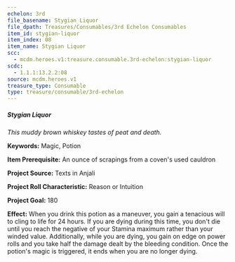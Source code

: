 ```yaml
---
echelon: 3rd
file_basename: Stygian Liquor
file_dpath: Treasures/Consumables/3rd Echelon Consumables
item_id: stygian-liquor
item_index: 08
item_name: Stygian Liquor
scc:
  - mcdm.heroes.v1:treasure.consumable.3rd-echelon:stygian-liquor
scdc:
  - 1.1.1:13.2.2:08
source: mcdm.heroes.v1
treasure_type: Consumable
type: treasure/consumable/3rd-echelon
---
```


##### Stygian Liquor

*This muddy brown whiskey tastes of peat and death.*

**Keywords:** Magic, Potion

**Item Prerequisite:** An ounce of scrapings from a coven's used cauldron

**Project Source:** Texts in Anjali

**Project Roll Characteristic:** Reason or Intuition

**Project Goal:** 180

**Effect:** When you drink this potion as a maneuver, you gain a tenacious will to cling to life for 24 hours. If you are dying during this time, you don't die until you reach the negative of your Stamina maximum rather than your winded value. Additionally, while you are dying, you gain on edge on power rolls and you take half the damage dealt by the bleeding condition. Once the potion's magic is triggered, it ends when you are no longer dying.
